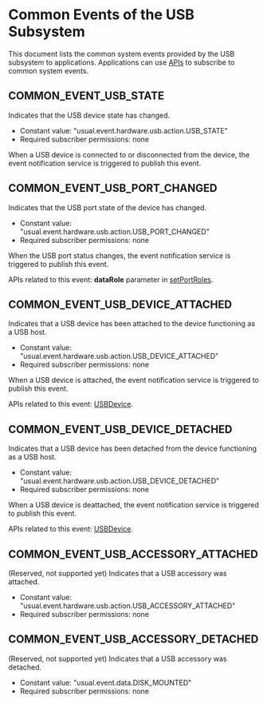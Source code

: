 # Common Events of the USB Subsystem
This document lists the common system events provided by the USB subsystem to applications. Applications can use [APIs](../js-apis-commonEventManager.md) to subscribe to common system events.

## COMMON_EVENT_USB_STATE
Indicates that the USB device state has changed.

- Constant value: "usual.event.hardware.usb.action.USB_STATE"
- Required subscriber permissions: none

When a USB device is connected to or disconnected from the device, the event notification service is triggered to publish this event.

## COMMON_EVENT_USB_PORT_CHANGED

Indicates that the USB port state of the device has changed.

- Constant value: "usual.event.hardware.usb.action.USB_PORT_CHANGED"
- Required subscriber permissions: none

When the USB port status changes, the event notification service is triggered to publish this event.

APIs related to this event: **dataRole** parameter in [setPortRoles](../js-apis-usbManager.md#usbsetportroles).

## COMMON_EVENT_USB_DEVICE_ATTACHED

Indicates that a USB device has been attached to the device functioning as a USB host.

- Constant value: "usual.event.hardware.usb.action.USB_DEVICE_ATTACHED"
- Required subscriber permissions: none

When a USB device is attached, the event notification service is triggered to publish this event.

APIs related to this event: [USBDevice](../js-apis-usbManager.md#usbdevice).

## COMMON_EVENT_USB_DEVICE_DETACHED

Indicates that a USB device has been detached from the device functioning as a USB host.

- Constant value: "usual.event.hardware.usb.action.USB_DEVICE_DETACHED"
- Required subscriber permissions: none

When a USB device is deattached, the event notification service is triggered to publish this event.

APIs related to this event: [USBDevice](../js-apis-usbManager.md#usbdevice).

## COMMON_EVENT_USB_ACCESSORY_ATTACHED

(Reserved, not supported yet) Indicates that a USB accessory was attached.

- Constant value: "usual.event.hardware.usb.action.USB_ACCESSORY_ATTACHED"
- Required subscriber permissions: none

## COMMON_EVENT_USB_ACCESSORY_DETACHED

(Reserved, not supported yet) Indicates that a USB accessory was detached.

- Constant value: "usual.event.data.DISK_MOUNTED"
- Required subscriber permissions: none
